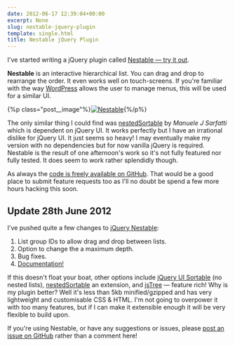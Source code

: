 ```yaml
---
date: 2012-06-17 12:39:04+00:00
excerpt: None
slug: nestable-jquery-plugin
template: single.html
title: Nestable jQuery Plugin
---
```


I've started writing a jQuery plugin called [Nestable — try it out](http://dbushell.github.com/Nestable/).

**Nestable** is an interactive hierarchical list. You can drag and drop to rearrange the order. It even works well on touch-screens. If you're familiar with the way [WordPress](http://codex.wordpress.org/WordPress_Menu_User_Guide) allows the user to manage menus, this will be used for a similar UI.

{%p class="post__image"%}[![Nestable](/wp-content/uploads/2012/06/nestable.png)](http://dbushell.github.com/Nestable/){%/p%}

The only similar thing I could find was [nestedSortable](https://github.com/mjsarfatti/nestedSortable) by _Manuele J Sarfatti_ which is dependent on jQuery UI. It works perfectly but I have an irrational dislike for jQuery UI. It just seems so heavy! I may eventually make my version with no dependencies but for now vanilla jQuery is required. Nestable is the result of one afternoon's work so it's not fully featured nor fully tested. It does seem to work rather splendidly though.

As always the [code is freely available on GitHub](https://github.com/dbushell/Nestable). That would be a good place to submit feature requests too as I'll no doubt be spend a few more hours hacking this soon.


## Update 28th June 2012


I've pushed quite a few changes to [jQuery Nestable](http://dbushell.github.com/Nestable/):


1. List group IDs to allow drag and drop between lists.
2. Option to change the a maximum depth.
3. Bug fixes.
4. [Documentation!](https://github.com/dbushell/Nestable)


If this doesn't float your boat, other options include [jQuery UI Sortable](http://jqueryui.com/demos/sortable/) (no nested lists), [nestedSortable](https://github.com/mjsarfatti/nestedSortable) an extension, and [jsTree](http://www.jstree.com/) — feature rich! Why is my plugin better? Well it's less than 5kb minified/gzipped and has very lightweight and customisable CSS & HTML. I'm not going to overpower it with too many features, but if I can make it extensible enough it will be very flexible to build upon.

If you're using Nestable, or have any suggestions or issues, please [post an issue on GitHub](https://github.com/dbushell/Nestable/issues) rather than a comment here!
